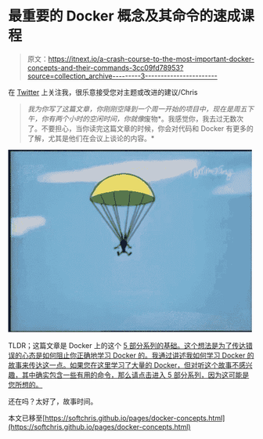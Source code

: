 # 最重要的 Docker 概念及其命令的速成课程

> 原文：<https://itnext.io/a-crash-course-to-the-most-important-docker-concepts-and-their-commands-3cc09fd78953?source=collection_archive---------3----------------------->

在 [Twitter](https://twitter.com/chris_noring) 上关注我，很乐意接受您对主题或改进的建议/Chris

> *我为你写了这篇文章，你刚刚空降到一个周一开始的项目中，现在是周五下午，你有两个小时的空闲时间，你就像*废物*。我感觉你，我去过无数次了。不要担心，当你读完这篇文章的时候，你会对代码和 Docker 有更多的了解，尤其是他们在会议上谈论的内容。*

![](img/e656a77e1a61149c8ec17c2299c9d799.png)

TLDR；这篇文章是 Docker 上的这个 [5 部分系列的基础。这个想法是为了传达错误的心态是如何阻止你正确地学习 Docker 的。我通过讲述我如何学习 Docker 的故事来传达这一点。如果您在这里学习了大量的 Docker，但对听这个故事不感兴趣，其中确实包含一些有用的命令，那么请点击进入 5 部分系列，因为这可能是您所想的。](https://dev.to/softchris/5-part-docker-series-beginner-to-master-3m1b?wt.mc_id=medium-blog-chnoring)

还在吗？太好了，故事时间。

本文已移至[https://softchris.github.io/pages/docker-concepts.html](https://softchris.github.io/pages/docker-concepts.html)
